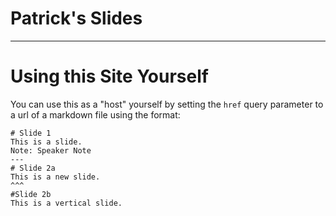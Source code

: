 # Patrick's Slides

---

# Using this Site Yourself

You can use this as a "host" yourself by setting the `href` query parameter to a
url of a markdown file using the format:

    # Slide 1
    This is a slide.
    Note: Speaker Note
    ---
    # Slide 2a
    This is a new slide. 
    ^^^
    #Slide 2b
    This is a vertical slide.